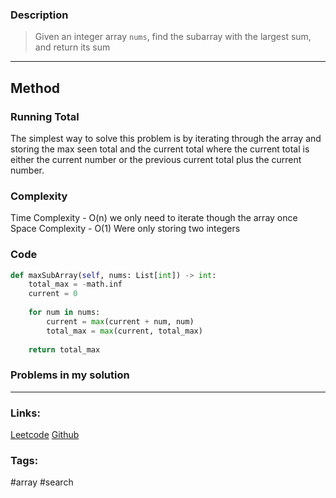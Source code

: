 ### Description

> Given an integer array `nums`, find the subarray with the largest sum, and return its sum
---
## Method
### Running Total
The simplest way to solve this problem is by iterating through the array and storing the max seen total and the current total where the current total is either the current number or the previous current total plus the current number.


### Complexity
Time Complexity - O(n) we only need to iterate though the array once
Space Complexity - O(1) Were only storing two integers

### Code
```py
def maxSubArray(self, nums: List[int]) -> int:  
    total_max = -math.inf  
    current = 0  
  
    for num in nums:  
        current = max(current + num, num)  
        total_max = max(current, total_max)  
  
    return total_max
```
### Problems in my solution


---
### Links:

[Leetcode](https://leetcode.com/problems/maximum-subarray/description/)
[Github](https://github.com/tharmoth/leetcode)

### Tags:
#array #search 

